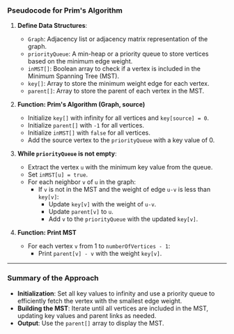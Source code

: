 ### Pseudocode for Prim's Algorithm

1. **Define Data Structures**:
   - `Graph`: Adjacency list or adjacency matrix representation of the graph.
   - `priorityQueue`: A min-heap or a priority queue to store vertices based on the minimum edge weight.
   - `inMST[]`: Boolean array to check if a vertex is included in the Minimum Spanning Tree (MST).
   - `key[]`: Array to store the minimum weight edge for each vertex.
   - `parent[]`: Array to store the parent of each vertex in the MST.

2. **Function: Prim's Algorithm (Graph, source)**
   - Initialize `key[]` with infinity for all vertices and `key[source] = 0`.
   - Initialize `parent[]` with `-1` for all vertices.
   - Initialize `inMST[]` with `false` for all vertices.
   - Add the source vertex to the `priorityQueue` with a key value of 0.
   
3. **While `priorityQueue` is not empty**:
   - Extract the vertex `u` with the minimum key value from the queue.
   - Set `inMST[u] = true`.
   - For each neighbor `v` of `u` in the graph:
     - If `v` is not in the MST and the weight of edge `u-v` is less than `key[v]`:
       - Update `key[v]` with the weight of `u-v`.
       - Update `parent[v]` to `u`.
       - Add `v` to the `priorityQueue` with the updated `key[v]`.

4. **Function: Print MST**
   - For each vertex `v` from 1 to `numberOfVertices - 1`:
     - Print `parent[v] - v` with the weight `key[v]`.

---

### Summary of the Approach
- **Initialization**: Set all key values to infinity and use a priority queue to efficiently fetch the vertex with the smallest edge weight.
- **Building the MST**: Iterate until all vertices are included in the MST, updating key values and parent links as needed.
- **Output**: Use the `parent[]` array to display the MST.
